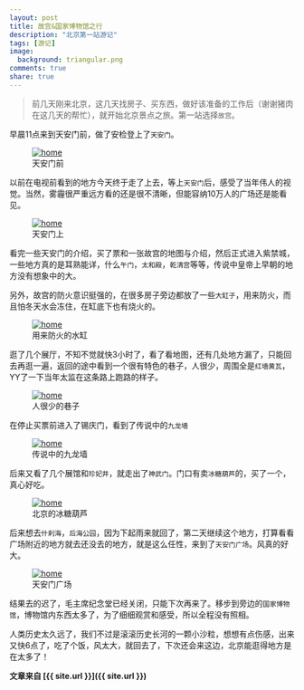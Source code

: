 ```yaml
---
layout: post
title: 故宫&国家博物馆之行
description: "北京第一站游记"
tags: [游记]
image:
  background: triangular.png
comments: true
share: true
---
```


>前几天刚来北京，这几天找房子、买东西，做好该准备的工作后（谢谢猪肉在这几天的帮忙），就开始北京景点之旅。第一站选择`故宫`。

早晨11点来到天安门前，做了安检登上了`天安门`。

<figure>
	<a href="/images/article/2014-11/tiananmen.jpg">
		<img src="/images/article/2014-11/tiananmen.jpg" alt="home" />
	</a>
	<figcaption>天安门前</figcaption>
</figure>

<!--more-->

以前在电视前看到的地方今天终于走了上去，等上`天安门`后，感受了当年伟人的视觉。当然，雾霾很严重远方看的还是很不清晰，但能容纳10万人的广场还是能看见。

<figure>
	<a href="/images/article/2014-11/tiananmen2.jpeg">
		<img src="/images/article/2014-11/tiananmen2.jpeg" alt="home" />
	</a>
	<figcaption>天安门上</figcaption>
</figure>

看完一些天安门的介绍，买了票和一张故宫的地图与介绍，然后正式进入紫禁城，一些地方真的是耳熟能详，什么`午门`，`太和殿`，`乾清宫`等等，传说中皇帝上早朝的地方没有想象中的大。

另外，故宫的防火意识挺强的，在很多房子旁边都放了一些`大缸子`，用来防火，而且怕冬天水会冻住，在缸底下也有烧火的。

<figure>
	<a href="/images/article/2014-11/shuigang.jpeg">
		<img src="/images/article/2014-11/shuigang.jpeg" alt="home" />
	</a>
	<figcaption>用来防火的水缸</figcaption>
</figure>

逛了几个展厅，不知不觉就快3小时了，看了看地图，还有几处地方漏了，只能回去再逛一遍，返回的途中看到一个很有特色的巷子，人很少，周围全是`红墙黄瓦`，YY了一下当年太监在这条路上跑路的样子。

<figure>
	<a href="/images/article/2014-11/hongqianghuangwa.jpeg">
		<img src="/images/article/2014-11/hongqianghuangwa.jpeg" alt="home" />
	</a>
	<figcaption>人很少的巷子</figcaption>
</figure>

在停止买票前进入了锡庆门，看到了传说中的`九龙墙`

<figure>
	<a href="/images/article/2014-11/jiulongqiang.jpeg">
		<img src="/images/article/2014-11/jiulongqiang.jpeg" alt="home" />
	</a>
	<figcaption>传说中的九龙墙</figcaption>
</figure>

后来又看了几个展馆和`珍妃井`，就走出了`神武门`。门口有卖`冰糖葫芦`的，买了一个，真心好吃。

<figure>
	<a href="/images/article/2014-11/bthl.jpeg">
		<img src="/images/article/2014-11/bthl.jpeg" alt="home" />
	</a>
	<figcaption>北京的冰糖葫芦</figcaption>
</figure>

后来想去`什刹海`，`后海公园`，因为下起雨来就回了，第二天继续这个地方，打算看看广场附近的地方就去还没去的地方，就是这么任性，来到了`天安门广场`。风真的好大。

<figure>
	<a href="/images/article/2014-11/gc.jpeg">
		<img src="/images/article/2014-11/gc.jpeg" alt="home" />
	</a>
	<figcaption>天安门广场</figcaption>
</figure>

结果去的迟了，毛主席纪念堂已经关闭，只能下次再来了。移步到旁边的`国家博物馆`，博物馆内东西太多了，为了细细观赏和感受，所以全程没有照相。

人类历史太久远了，我们不过是滚滚历史长河的一颗小沙粒，想想有点伤感，出来又快6点了，吃了个饭，风太大，就回去了，下次还会来这边，北京能逛得地方是在太多了！

**文章来自 [{{ site.url }}]({{ site.url }})**